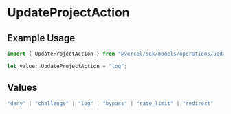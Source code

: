 # UpdateProjectAction

## Example Usage

```typescript
import { UpdateProjectAction } from "@vercel/sdk/models/operations/updateproject.js";

let value: UpdateProjectAction = "log";
```

## Values

```typescript
"deny" | "challenge" | "log" | "bypass" | "rate_limit" | "redirect"
```